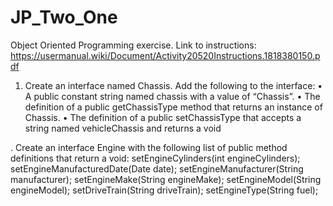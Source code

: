 # JP_Two_One
Object Oriented Programming exercise. Link to instructions: https://usermanual.wiki/Document/Activity20520Instructions.1818380150.pdf

1. Create an interface named Chassis. Add the following to the interface:
• A public constant string named chassis with a value of “Chassis”.
• The definition of a public getChassisType method that returns an instance of Chassis.
• The definition of a public setChassisType that accepts a string named vehicleChassis and returns a void

. Create an interface Engine with the following list of public method definitions that return a void:
   setEngineCylinders(int engineCylinders);
   setEngineManufacturedDate(Date date);
   setEngineManufacturer(String manufacturer);
   setEngineMake(String engineMake);
   setEngineModel(String engineModel);
   setDriveTrain(String driveTrain);
   setEngineType(String fuel);
